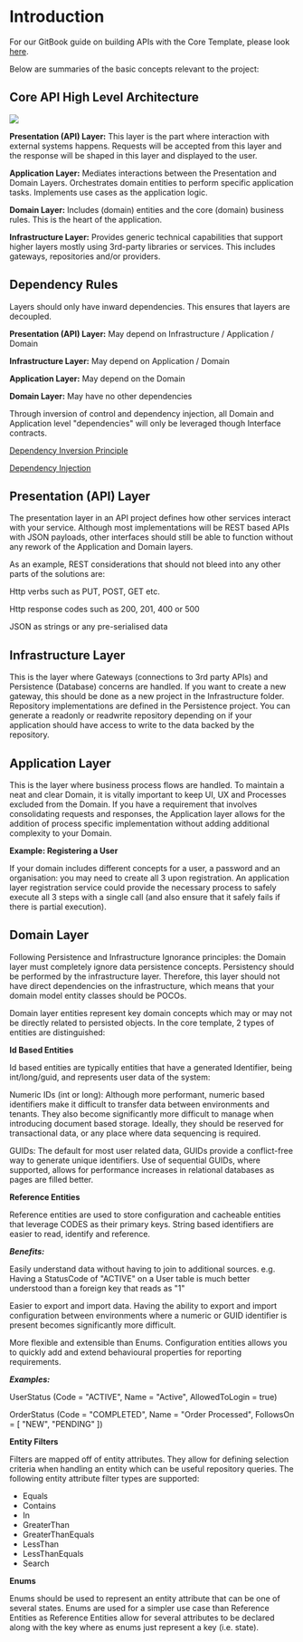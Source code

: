 # Introduction

For our GitBook guide on building APIs with the Core Template, please look [here](https://app.gitbook.com/o/-MhAHQRNbXRJJAmyAX--/s/wlBDkDmB9NnayT8MEoDa/the-delta-code-smith/the-template-runbooks/custom-logic-apis/core-api).

Below are summaries of the basic concepts relevant to the project:
## Core API High Level Architecture
<img src="https://user-images.githubusercontent.com/98895450/181212910-4e28d10b-b944-4c8b-bb56-52f424480aaa.png" />

**Presentation (API) Layer:** This layer is the part where interaction with external systems happens. Requests will be accepted from this layer and the response will be shaped in this layer and displayed to the user.

**Application Layer:** Mediates interactions between the Presentation and Domain Layers. Orchestrates domain entities to perform specific application tasks. Implements use cases as the application logic.

**Domain Layer:** Includes (domain) entities and the core (domain) business rules. This is the heart of the application.

**Infrastructure Layer:** Provides generic technical capabilities that support higher layers mostly using 3rd-party libraries or services. This includes gateways, repositories and/or providers.  

## Dependency Rules

Layers should only have inward dependencies. This ensures that layers are decoupled.

**Presentation (API) Layer:** May depend on Infrastructure / Application / Domain

**Infrastructure Layer:** May depend on Application / Domain

**Application Layer:** May depend on the Domain

**Domain Layer:** May have no other dependencies

Through inversion of control and dependency injection, all Domain and Application level "dependencies" will only be leveraged though Interface contracts.

[Dependency Inversion Principle](https://deviq.com/principles/dependency-inversion-principle)

[Dependency Injection](https://deviq.com/practices/dependency-injection)

## Presentation (API) Layer

The presentation layer in an API project defines how other services interact with your service. Although most implementations will be REST based APIs with JSON payloads, other interfaces should still be able to function without any rework of the Application and Domain layers.

As an example, REST considerations that should not bleed into any other parts of the solutions are:

Http verbs such as PUT, POST, GET etc.

Http response codes such as 200, 201, 400 or 500

JSON as strings or any pre-serialised data

## Infrastructure Layer

This is the layer where Gateways (connections to 3rd party APIs) and Persistence (Database) concerns are handled. If you want to create a new gateway, this should be done as a new project in the Infrastructure folder. Repository implementations are defined in the Persistence project. You can generate a readonly or readwrite repository depending on if your application should have access to write to the data backed by the repository.

## Application Layer

This is the layer where business process flows are handled. To maintain a neat and clear Domain, it is vitally important to keep UI, UX and Processes excluded from the Domain. If you have a requirement that involves consolidating requests and responses, the Application layer allows for the addition of process specific implementation without adding additional complexity to your Domain.

**Example: Registering a User**

If your domain includes different concepts for a user, a password and an organisation: you may need to create all 3 upon registration. An application layer registration service could provide the necessary process to safely execute all 3 steps with a single call (and also ensure that it safely fails if there is partial execution).

## Domain Layer

Following Persistence and Infrastructure Ignorance principles: the Domain layer must completely ignore data persistence concepts. Persistency should be performed by the infrastructure layer. Therefore, this layer should not have direct dependencies on the infrastructure, which means that your domain model entity classes should be POCOs.

Domain layer entities represent key domain concepts which may or may not be directly related to persisted objects. In the core template, 2 types of entities are distinguished:

**Id Based Entities**

Id based entities are typically entities that have a generated Identifier, being int/long/guid, and represents user data of the system:

Numeric IDs (int or long): Although more performant, numeric based identifiers make it difficult to transfer data between environments and tenants. They also become significantly more difficult to manage when introducing document based storage. Ideally, they should be reserved for transactional data, or any place where data sequencing is required.

GUIDs: The default for most user related data, GUIDs provide a conflict-free way to generate unique identifiers. Use of sequential GUIDs, where supported, allows for performance increases in relational databases as pages are filled better.

**Reference Entities**

Reference entities are used to store configuration and cacheable entities that leverage CODES as their primary keys. String based identifiers are easier to read, identify and reference.

***Benefits:***

Easily understand data without having to join to additional sources.
e.g. Having a StatusCode of "ACTIVE" on a User table is much better understood than a foreign key that reads as "1"

Easier to export and import data. Having the ability to export and import configuration between environments where a numeric or GUID identifier is present becomes significantly more difficult.

More flexible and extensible than Enums. Configuration entities allows you to quickly add and extend behavioural properties for reporting requirements.

***Examples:***

UserStatus (Code = "ACTIVE", Name = "Active", AllowedToLogin = true)

OrderStatus (Code = "COMPLETED", Name = "Order Processed", FollowsOn = [ "NEW", "PENDING" ])

**Entity Filters**

Filters are mapped off of entity attributes. They allow for defining selection criteria when handling an entity which can be useful repository queries. The following entity attribute filter types are supported:

* Equals
* Contains
* In
* GreaterThan
* GreaterThanEquals
* LessThan
* LessThanEquals
* Search

**Enums**

Enums should be used to represent an entity attribute that can be one of several states. Enums are used for a simpler use case than Reference Entities as Reference Entities allow for several attributes to be declared along with the key where as enums just represent a key (i.e. state). 

